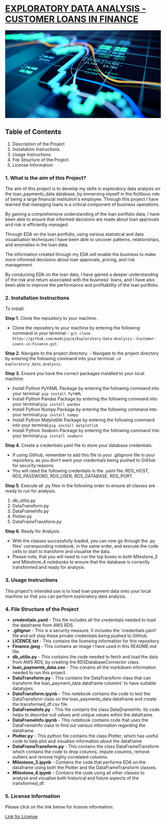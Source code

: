 # <ins> EXPLORATORY DATA ANALYSIS - CUSTOMER LOANS IN FINANCE
![Finance_picture](Finance.jpeg)
## Table of Contents 
1. Description of the Project
2. Installation Instructions
3. Usage Instructions
4. File Structure of the Project
5. License Information


### 1. What is the aim of this Project?
The aim of this project is to develop my skills in exploratory data analysis on the loan_payments_data database, by immersing myself in the fictitious role of being a large financial institution's employee. Through this project I have learned that managing loans is a critical component of business operations.

By gaining a comprehensive understanding of the loan portfolio data, I have been able to ensure that informed decisions are made about loan approvals and risk is efficiently managed.

Through EDA on the loan portfolio, using various statistical and data visualisation techniques I have been able to uncover patterns, relationships, and anomalies in the loan data.

The information created through my EDA will enable the business to make more informed decisions about loan approvals, pricing, and risk management.

By conducting EDA on the loan data, I have gained a deeper understanding of the risk and return associated with the business' loans, and I have also been able to improve the performance and profitability of the loan portfolio.


### 2. Installation Instructions
To install:

**Step 1.** Clone the repository to your machine.
- Clone the repository to your machine by entering the following command in your terminal:
: ```git clone https://github.com/madsjoyce/Exploratory-Data-Analysis--Customer-Loans-in-Finance.git```.

 **Step 2.** Navigate to the project directory.
     - Navigate to the project directory by entering the following command into your terminal: ```cd exploratory_data_analysis```.

**Step 3.** Ensure you have the correct packages installed to your local machine:
- Install Python PyYAML Package by entering the following command into your terminal: ```pip install PyYAML```
- Install Python Pandas Package by entering the following command into your terminal:```pip install pandas```
- Install Python Numpy Package by entering the following command into your terminal:```pip install numpy```
- Install Python Matplotliib Package by entering the following command into your terminal:```pip install matplotlib```
- Install Python Seaborn Package by entering the following command into your terminal:```pip install seaborn```

**Step 4.** Create a credentials.yaml file to store your database credentials.
- If using GitHub, remember to add this file to your .gitignore file in your repository, as you don't want your credentials being pushed to GitHub for security reasons.
- You will need the following credentials in the .yaml file: RDS_HOST, RDS_PASSWORD, RDS_USER, RDS_DATABASE, RDS_PORT.

**Step 5.** Execute all .py files in the following order to ensure all classes are ready to run for analysis.
1. db_utilis.py
2. DataTransform.py
3. DataFrameInfo.py
4. Plotter.py
5. DataFrameTransform.py 

**Step 6.** Ready for Analysis.
- With the classes successfully loaded, you can now go through the .py files' corresponding notebook, in the same order, and execute the code cells to start to transform and visualise the data. 
- Please note, that you will need to run the top boxes in both Milestone_3 and Milestone_4 notebooks to ensure that the database is correctly transformed and ready for analysis.

### 3. Usage Instructions
This project's intended use is to load loan payment data onto your local machine so that you can perform exploratory data analysis. 

### 4. File Structure of the Project
- **credentials.yaml** - This file includes all the credentials needed to load the dataframe from AWS RDS.
- **.gitignor** - This is a security measure. It includes the 'credentials.yaml' file and will stop these private credentials being pushed to GitHub.
- **LICENCE.txt** - This contains the licensing information for this repository.
- **Finance.jpeg** - This contains an image I have used in this README.md file.
- **db_utilis.py** - This contains the code needed to fetch and load the data from AWS RDS, by creating the RDSDatabaseConnector class.
- **loan_payments_data.csv** - This conains all the markdown information needed to run this project.
- **DataTransform.py** - This contains the DataTransform class that can transform the loan_payment_data dataframe columns' to have suitable datatypes.
- **DataTransform.ipynb** - This notebook contains the code to test the DataTransform class on the loan_payments_data dataframe and create the transformed_df.csv file.
- **DataFrameInfo.py** - This file contains the class DataDrameInfo. Its code helps to describe null values and unique values within the dataframe.
- **DataFrameInfo.ipynb** - This notebook contains code that uses the DataFrameInfo class to find out various information regarding the dataframe.
- **Plotter.py** - This python file contains the class Plotter, which has useful code to help plot and visualise information about the dataframe.
- **DataFrameTransform.py** - This contains the class DataFrameTransform which contains the code to drop columns, impute columns, remove outliers and remove highly correlated columns.
- **Milestone_3.ipynb** - Contains the code that performs EDA on the dataframe using both the Plotter and the DataFrameTransform classes.
- **Milestone_4.ipynb** - Contains the code using all other classes to analyse and visualise both historical and future aspects of the transformed_df. 

### 5. License Information
Please click on the link below for license information:

[Link for License](LICENSE.txt)